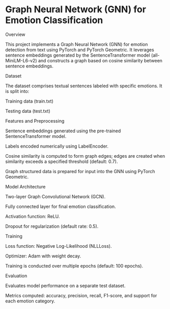 # Graph Neural Network (GNN) for Emotion Classification

Overview

This project implements a Graph Neural Network (GNN) for emotion detection from text using PyTorch and PyTorch Geometric. It leverages sentence embeddings generated by the SentenceTransformer model (all-MiniLM-L6-v2) and constructs a graph based on cosine similarity between sentence embeddings.

Dataset

The dataset comprises textual sentences labeled with specific emotions. It is split into:

Training data (train.txt)

Testing data (test.txt)

Features and Preprocessing

Sentence embeddings generated using the pre-trained SentenceTransformer model.

Labels encoded numerically using LabelEncoder.

Cosine similarity is computed to form graph edges; edges are created when similarity exceeds a specified threshold (default: 0.7).

Graph structured data is prepared for input into the GNN using PyTorch Geometric.

Model Architecture

Two-layer Graph Convolutional Network (GCN).

Fully connected layer for final emotion classification.

Activation function: ReLU.

Dropout for regularization (default rate: 0.5).

Training

Loss function: Negative Log-Likelihood (NLLLoss).

Optimizer: Adam with weight decay.

Training is conducted over multiple epochs (default: 100 epochs).

Evaluation

Evaluates model performance on a separate test dataset.

Metrics computed: accuracy, precision, recall, F1-score, and support for each emotion category.
